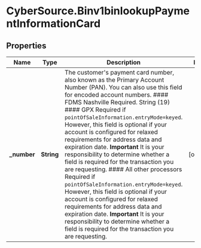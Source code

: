 # CyberSource.Binv1binlookupPaymentInformationCard

## Properties
Name | Type | Description | Notes
------------ | ------------- | ------------- | -------------
**_number** | **String** | The customer's payment card number, also known as the Primary Account Number (PAN). You can also use this field for encoded account numbers.  #### FDMS Nashville Required. String (19)  #### GPX Required if `pointOfSaleInformation.entryMode=keyed`. However, this field is optional if your account is configured for relaxed requirements for address data and expiration date. **Important** It is your responsibility to determine whether a field is required for the transaction you are requesting.  #### All other processors Required if `pointOfSaleInformation.entryMode=keyed`. However, this field is optional if your account is configured for relaxed requirements for address data and expiration date. **Important** It is your responsibility to determine whether a field is required for the transaction you are requesting.  | [optional] 


